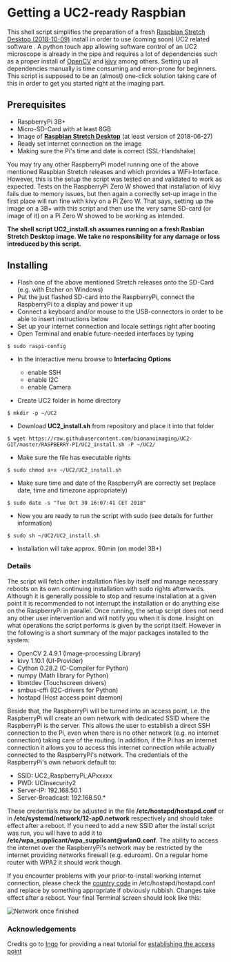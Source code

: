# Getting a UC2-ready Raspbian

This shell script simplifies the preparation of a fresh [Raspbian Stretch Desktop (2018-10-09)](https://www.raspberrypi.org/downloads/raspbian/) 
install in order to use (coming soon) UC2 related software . A python touch app allowing software control of an UC2 microscope is already in the pipe 
and requires a lot of dependencies such as a proper install of [OpenCV](https://opencv.org) and [kivy](https://kivy.org/#home) among others. 
Setting up all dependencies manually is time consuming and error-prone for beginners. This script is supposed to be an (almost) one-click solution 
taking care of this in order to get you started right at the imaging part.

## Prerequisites

* RaspberryPi 3B+
* Micro-SD-Card with at least 8GB
* Image of [**Raspbian Stretch Desktop**](https://www.raspberrypi.org/downloads/raspbian/) (at least version of 2018-06-27)
* Ready set internet connection on the image
* Making sure the Pi's time and date is correct (SSL-Handshake)

You may try any other RaspberryPi model running one of the above mentioned Raspbian Stretch releases and which provides a WiFi-Interface. 
However, this is the setup the script was tested on and validated to work as expected. Tests on the RaspberryPi Zero W showed that installation 
of kivy fails due to memory issues, but then again a correctly set-up image in the first place will run fine with kivy on a Pi Zero W.
That says, setting up the image on a 3B+ with this script and then use the very same SD-card (or image of it) on a Pi Zero W showed to be working as intended.

**The shell script UC2_install.sh assumes running on a fresh Rasbian Stretch Desktop image. We take no responsibility for any damage or loss introduced by this script.**

## Installing

* Flash one of the above mentioned Stretch releases onto the SD-Card (e.g. with Etcher on Windows)
* Put the just flashed SD-card into the RaspberryPi, connect the RaspberryPi to a display and power it up
* Connect a keyboard and/or mouse to the USB-connectors in order to be able to insert instructions below
* Set up your internet connection and locale settings right after booting
* Open Terminal and enable future-needed interfaces by typing
```
$ sudo raspi-config
```
* In the interactive menu browse to **Interfacing Options**
	* enable SSH
	* enable I2C
	* enable Camera

 
* Create UC2 folder in home directory
```
$ mkdir -p ~/UC2
```
* Download **UC2_install.sh** from repository and place it into that folder
```
$ wget https://raw.githubusercontent.com/bionanoimaging/UC2-GIT/master/RASPBERRY-PI/UC2_install.sh -P ~/UC2/
```
* Make sure the file has executable rights
```
$ sudo chmod a+x ~/UC2/UC2_install.sh
```
* Make sure time and date of the RaspberryPi are correctly set (replace date, time and timezone appropriately)
```
$ sudo date -s "Tue Oct 30 16:07:41 CET 2018"
```
* Now you are ready to run the script with sudo (see details for further information) 
```
$ sudo sh ~/UC2/UC2_install.sh
```
* Installation will take approx. 90min (on model 3B+)

### Details
The script will fetch other installation files by itself and manage necessary reboots on its own continuing installation 
with sudo rights afterwards. Although it is generally possible to stop and resume installation at a given point it is recommended to not interrupt 
the installation or do anything else on the RaspberryPi in parallel. Once running, the setup script does not need any other user 
intervention and will notify you when it is done. Insight on what operations the script performs is given by the script itself. 
However in the following is a short summary of the major packages installed to the system:

* OpenCV 2.4.9.1 (Image-processing Library)
* kivy 1.10.1 (UI-Provider)
* Cython 0.28.2 (C-Compiler for Python)
* numpy (Math library for Python)
* libmtdev (Touchscreen drivers)
* smbus-cffi (I2C-drivers for Python)
* hostapd (Host access point daemon)

Beside that, the RaspberryPi will be turned into an access point, i.e. the RaspberryPi will create an own network with dedicated SSID where the
RaspberryPi is the server. This allows the user to establish a direct SSH connection to the Pi, even when there is no other network 
(e.g. no internet connection) taking care of the routing. In addition, if the Pi has an internet connection it allows you to access 
this internet connection while actually connected to the RaspberryPi's network. The credentials of the RaspberryPi's own network default to:

* SSID: UC2_RaspberryPi_APxxxxx
* PWD: UCInsecurity2
* Server-IP: 192.168.50.1
* Server-Broadcast: 192.168.50.*


These credentials may be adjusted in the file **/etc/hostapd/hostapd.conf** or in **/etc/systemd/network/12-ap0.network** respectively 
and should take effect after a reboot. If you need to add a new SSID after the install script was run, you will have to add it to 
**/etc/wpa_supplicant/wpa_supplicant<span>@</span>wlan0.conf**. The ability to access the internet over the RaspberryPi's network may be restricted 
by the internet providing networks firewall (e.g. eduroam). On a regular home router with WPA2 it should work though.

If you encounter problems with your prior-to-install working internet connection, please check the [country code](https://en.wikipedia.org/wiki/ISO_3166-1_alpha-2) in /etc/hostapd/hostapd.conf and replace by something appropriate if obviously rubbish. Changes take effect after a reboot.
Your final Terminal screen should look like this:

![Network once finished](https://raw.githubusercontent.com/bionanoimaging/UC2-GIT/master/RASPBERRY-PI/images/finish_network.png)

### Acknowledgements

Credits go to [Ingo](https://raspberrypi.stackexchange.com/users/79866/ingo) for providing a neat tutorial for [establishing the access point](https://raspberrypi.stackexchange.com/questions/89803/access-point-as-wifi-repeater-optional-with-bridge)
